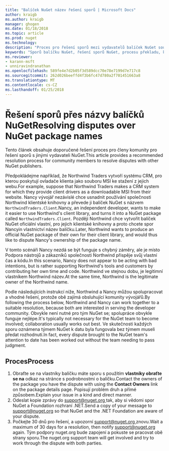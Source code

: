 ```yaml
---
title: "Balíček NuGet název řešení sporů | Microsoft Docs"
author: kraigb
ms.author: kraigb
manager: ghogen
ms.date: 01/18/2018
ms.topic: article
ms.prod: nuget
ms.technology: 
description: "Proces pro řešení sporů mezi vydavatelů balíček NuGet související s brandingem, ochranné známky a jiných situacích konflikt."
keywords: "Sporů balíčku NuGet, řešení sporů NuGet, procesu překladu, který sporu"
ms.reviewer:
- karann-msft
- unniravindranathan
ms.openlocfilehash: 589fe4e7d2b05f3d589dcc70e78e7199d7e717c8
ms.sourcegitcommit: 262d026beeffd4f3b6fc47d780a2f701451663a8
ms.translationtype: MT
ms.contentlocale: cs-CZ
ms.lasthandoff: 01/25/2018
---
```

# <a name="resolving-disputes-over-nuget-package-names"></a><span data-ttu-id="f2c7b-104">Řešení sporů přes názvy balíčků NuGet</span><span class="sxs-lookup"><span data-stu-id="f2c7b-104">Resolving disputes over NuGet package names</span></span>

<span data-ttu-id="f2c7b-105">Tento článek obsahuje doporučené řešení proces pro členy komunity pro řešení sporů s jinými vydavateli NuGet.</span><span class="sxs-lookup"><span data-stu-id="f2c7b-105">This article provides a recommended resolution process for community members to resolve disputes with other NuGet publishers.</span></span>

<span data-ttu-id="f2c7b-106">Předpokládejme například, že Northwind Traders vytvoří systému CRM, pro kterou poskytují ovladače klienta jako souboru MSI ke stažení z jejich webu.</span><span class="sxs-lookup"><span data-stu-id="f2c7b-106">For example, suppose that Northwind Traders makes a CRM system for which they provide client drivers as a downloadable MSI from their website.</span></span> <span data-ttu-id="f2c7b-107">Nancy vývojář nezávislé chce usnadnit používání společnosti Northwind klientské knihovny a převede ji balíček NuGet s názvem `NorthwindTraders.Client`.</span><span class="sxs-lookup"><span data-stu-id="f2c7b-107">Nancy, an independent developer, wants to make it easier to use Northwind's client library, and turns it into a NuGet package called `NorthwindTraders.Client`.</span></span> <span data-ttu-id="f2c7b-108">Později Northwind chce vytvořit balíček NuGet oficiální vlastní, pro jejich klientské knihovny a proto chcete spor Nancyin vlastnictví název balíčku.</span><span class="sxs-lookup"><span data-stu-id="f2c7b-108">Later, Northwind wants to produce an official NuGet package of their own for their client library, and would thus like to dispute Nancy's ownership of the package name.</span></span>

<span data-ttu-id="f2c7b-109">V tomto scénáři Nancy nezdá se být funguje s chybný záměry, ale je místo Podpora nástrojů a zákazníků společnosti Northwind přispěje svůj vlastní čas a kódu.</span><span class="sxs-lookup"><span data-stu-id="f2c7b-109">In this scenario, Nancy does not appear to be acting with bad intentions, but is rather supporting Northwind's tools and customers by contributing her own time and code.</span></span> <span data-ttu-id="f2c7b-110">Northwind ve stejnou dobu, je legitimní vlastníkem Northwind název.</span><span class="sxs-lookup"><span data-stu-id="f2c7b-110">At the same time, Northwind is the legitimate owner of the Northwind name.</span></span>

<span data-ttu-id="f2c7b-111">Podle následujících instrukcí níže, Northwind a Nancy můžou spolupracovat a vhodné řešení, protože obě zajímá obsluhující komunity vývojářů.</span><span class="sxs-lookup"><span data-stu-id="f2c7b-111">By following the process below, Northwind and Nancy can work together to a suitable resolution, because both are interested in serving the developer community.</span></span> <span data-ttu-id="f2c7b-112">Obvykle není nutné pro tým NuGet se; spolupráce obvykle funguje nejlépe.</span><span class="sxs-lookup"><span data-stu-id="f2c7b-112">It's typically not necessary for the NuGet team to become involved; collaboration usually works out best.</span></span> <span data-ttu-id="f2c7b-113">Ve skutečnosti každých sporu oznámena týmem NuGet k datu byla fungovala bez týmem museli předat rozhodnutí.</span><span class="sxs-lookup"><span data-stu-id="f2c7b-113">In fact, every dispute brought to the NuGet team's attention to date has been worked out without the team needing to pass judgment.</span></span>

## <a name="process"></a><span data-ttu-id="f2c7b-114">Proces</span><span class="sxs-lookup"><span data-stu-id="f2c7b-114">Process</span></span>

1. <span data-ttu-id="f2c7b-115">Obraťte se na vlastníky balíčku máte sporu s použitím **vlastníky obraťte se na** odkaz na stránce s podrobnostmi o balíčku.</span><span class="sxs-lookup"><span data-stu-id="f2c7b-115">Contact the owners of the package you have the dispute with using the **Contact Owners** link on the package details page.</span></span> <span data-ttu-id="f2c7b-116">Popisují problém druh a přímé způsobem.</span><span class="sxs-lookup"><span data-stu-id="f2c7b-116">Explain your issue in a kind and direct manner.</span></span>
1. <span data-ttu-id="f2c7b-117">Odeslat kopie zprávy do [ support@nuget.org ](mailto:support@nuget.org) tak, aby si vědomi spor NuGet a Foundation rozhraní .NET.</span><span class="sxs-lookup"><span data-stu-id="f2c7b-117">Send a copy of your message to [support@nuget.org](mailto:support@nuget.org) so that NuGet and the .NET Foundation are aware of your dispute.</span></span>
1. <span data-ttu-id="f2c7b-118">Počkejte 30 dnů pro řešení, a upozorní [ support@nuget.org ](mailto:support@nuget.org) znovu.</span><span class="sxs-lookup"><span data-stu-id="f2c7b-118">Wait a maximum of 30 days for a resolution, then notify [support@nuget.org](mailto:support@nuget.org) again.</span></span> <span data-ttu-id="f2c7b-119">Tým podpory nuget.org bude zapojení a pokuste se pracovat obě strany sporu.</span><span class="sxs-lookup"><span data-stu-id="f2c7b-119">The nuget.org support team will get involved and try to work through the dispute with both parties.</span></span>
